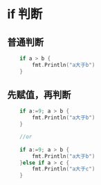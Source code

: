 # if 判断

## 普通判断

```go
    if a > b {
        fmt.Println("a大于b")
    }
```

## 先赋值，再判断

```go
    if a:=9; a > b {
        fmt.Println("a大于b")
    }

    //or
    
    if a:=9; a > b {
        fmt.Println("a大于b")
    }else if a > c {
        fmt.Println("a大于c")
    }

```